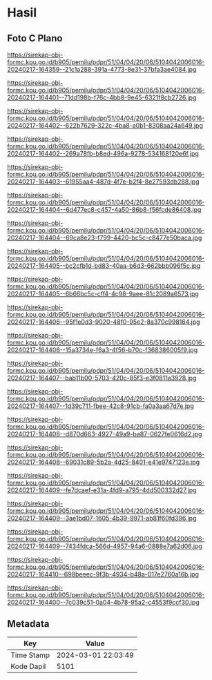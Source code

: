 # Hasil

## Foto C Plano

https://sirekap-obj-formc.kpu.go.id/b905/pemilu/pdpr/51/04/04/20/06/5104042006016-20240217-164359--21c1a288-391a-4773-8e31-37bfa3ae4084.jpg

https://sirekap-obj-formc.kpu.go.id/b905/pemilu/pdpr/51/04/04/20/06/5104042006016-20240217-164401--71dd198b-f76c-4bb8-9e45-6321f8cb2726.jpg

https://sirekap-obj-formc.kpu.go.id/b905/pemilu/pdpr/51/04/04/20/06/5104042006016-20240217-164402--622b7629-322c-4ba8-a0b1-8308aa24a649.jpg

https://sirekap-obj-formc.kpu.go.id/b905/pemilu/pdpr/51/04/04/20/06/5104042006016-20240217-164402--269a78fb-b8ed-496a-9278-534168120e6f.jpg

https://sirekap-obj-formc.kpu.go.id/b905/pemilu/pdpr/51/04/04/20/06/5104042006016-20240217-164403--61955aa4-487d-4f7e-b2f4-8e27593db288.jpg

https://sirekap-obj-formc.kpu.go.id/b905/pemilu/pdpr/51/04/04/20/06/5104042006016-20240217-164404--6d477ec8-c457-4a50-86b8-f56fcde86408.jpg

https://sirekap-obj-formc.kpu.go.id/b905/pemilu/pdpr/51/04/04/20/06/5104042006016-20240217-164404--69ca8e23-f799-4420-bc5c-c8477e50baca.jpg

https://sirekap-obj-formc.kpu.go.id/b905/pemilu/pdpr/51/04/04/20/06/5104042006016-20240217-164405--bc2cfb1d-bd83-40aa-b6d3-662bbb096f5c.jpg

https://sirekap-obj-formc.kpu.go.id/b905/pemilu/pdpr/51/04/04/20/06/5104042006016-20240217-164405--6b66bc5c-cff4-4c98-9aee-81c2089a6573.jpg

https://sirekap-obj-formc.kpu.go.id/b905/pemilu/pdpr/51/04/04/20/06/5104042006016-20240217-164406--95f1e0d3-9020-48f0-95e2-8a370c998164.jpg

https://sirekap-obj-formc.kpu.go.id/b905/pemilu/pdpr/51/04/04/20/06/5104042006016-20240217-164406--15a3734e-f6a3-4f56-b70c-f368386005f9.jpg

https://sirekap-obj-formc.kpu.go.id/b905/pemilu/pdpr/51/04/04/20/06/5104042006016-20240217-164407--bab11b00-5703-420c-85f3-e3f0811a3928.jpg

https://sirekap-obj-formc.kpu.go.id/b905/pemilu/pdpr/51/04/04/20/06/5104042006016-20240217-164407--1d39c711-fbee-42c8-91cb-fa0a3aa67d7e.jpg

https://sirekap-obj-formc.kpu.go.id/b905/pemilu/pdpr/51/04/04/20/06/5104042006016-20240217-164408--d870d663-4927-49a9-ba87-0627fe0616d2.jpg

https://sirekap-obj-formc.kpu.go.id/b905/pemilu/pdpr/51/04/04/20/06/5104042006016-20240217-164408--69031c89-5b2a-4d25-8401-e41e9747123e.jpg

https://sirekap-obj-formc.kpu.go.id/b905/pemilu/pdpr/51/04/04/20/06/5104042006016-20240217-164409--fe7dcaef-e31a-4fd9-a795-4dd500332d27.jpg

https://sirekap-obj-formc.kpu.go.id/b905/pemilu/pdpr/51/04/04/20/06/5104042006016-20240217-164409--3ae1bd07-1605-4b39-9971-ab81f60fd396.jpg

https://sirekap-obj-formc.kpu.go.id/b905/pemilu/pdpr/51/04/04/20/06/5104042006016-20240217-164409--7434fdca-566d-4957-94a6-0888e7a62d06.jpg

https://sirekap-obj-formc.kpu.go.id/b905/pemilu/pdpr/51/04/04/20/06/5104042006016-20240217-164410--698beeec-9f3b-4934-b48a-017e2760a16b.jpg

https://sirekap-obj-formc.kpu.go.id/b905/pemilu/pdpr/51/04/04/20/06/5104042006016-20240217-164400--7c039c51-0a04-4b78-95a2-c4553f9ccf30.jpg


## Metadata

| Key        | Value               |
| ---------- | ------------------- |
| Time Stamp | 2024-03-01 22:03:49 |
| Kode Dapil | 5101                |



